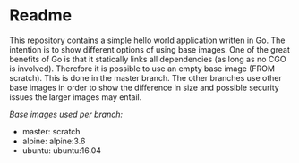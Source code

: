 # Readme
This repository contains a simple hello world application written in Go. The intention is to show different options of 
using base images. One of the great benefits of Go is that it statically links all dependencies (as long as no CGO is involved).
Therefore it is possible to use an empty base image (FROM scratch). This is done in the master branch. The other 
branches use other base images in order to show the difference in size and possible security issues the larger
images may entail.

_Base images used per branch:_
* master: scratch
* alpine: alpine:3.6
* ubuntu: ubuntu:16.04